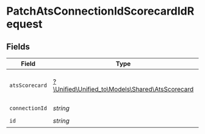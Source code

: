 # PatchAtsConnectionIdScorecardIdRequest


## Fields

| Field                                                                                  | Type                                                                                   | Required                                                                               | Description                                                                            |
| -------------------------------------------------------------------------------------- | -------------------------------------------------------------------------------------- | -------------------------------------------------------------------------------------- | -------------------------------------------------------------------------------------- |
| `atsScorecard`                                                                         | [?\Unified\Unified_to\Models\Shared\AtsScorecard](../../models/shared/AtsScorecard.md) | :heavy_minus_sign:                                                                     | A scorecard is feedback/assessment of a candidate's interview                          |
| `connectionId`                                                                         | *string*                                                                               | :heavy_check_mark:                                                                     | ID of the connection                                                                   |
| `id`                                                                                   | *string*                                                                               | :heavy_check_mark:                                                                     | ID of the Document                                                                     |